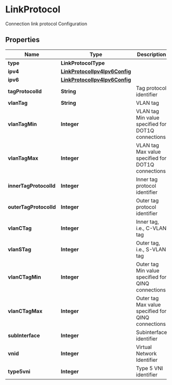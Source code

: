 

# LinkProtocol

Connection link protocol Configuration

## Properties

| Name | Type | Description | Notes |
|------------ | ------------- | ------------- | -------------|
|**type** | **LinkProtocolType** |  |  |
|**ipv4** | [**LinkProtocolIpv4Ipv6Config**](LinkProtocolIpv4Ipv6Config.md) |  |  [optional] |
|**ipv6** | [**LinkProtocolIpv4Ipv6Config**](LinkProtocolIpv4Ipv6Config.md) |  |  [optional] |
|**tagProtocolId** | **String** | Tag protocol identifier |  [optional] |
|**vlanTag** | **String** | VLAN tag |  |
|**vlanTagMin** | **Integer** | VLAN tag Min value specified for DOT1Q connections |  [optional] |
|**vlanTagMax** | **Integer** | VLAN tag Max value specified for DOT1Q connections |  [optional] |
|**innerTagProtocolId** | **Integer** | Inner tag protocol identifier |  |
|**outerTagProtocolId** | **Integer** | Outer tag protocol identifier |  |
|**vlanCTag** | **Integer** | Inner tag, i.e., C-VLAN tag |  |
|**vlanSTag** | **Integer** | Outer tag, i.e., S-VLAN tag |  |
|**vlanCTagMin** | **Integer** | Outer tag Min value specified for QINQ connections |  [optional] |
|**vlanCTagMax** | **Integer** | Outer tag Max value specified for QINQ connections |  [optional] |
|**subInterface** | **Integer** | Subinterface identifier |  [optional] |
|**vnid** | **Integer** | Virtual Network Identifier |  |
|**type5vni** | **Integer** | Type 5 VNI identifier |  |



